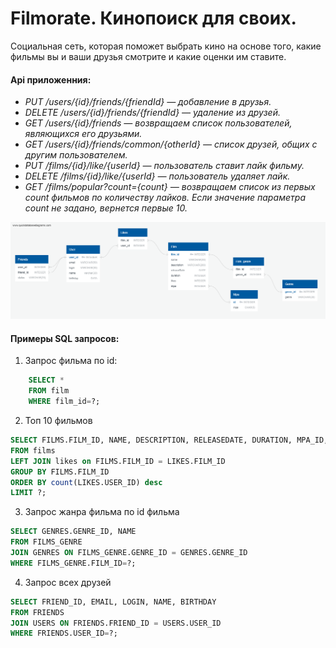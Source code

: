# Filmorate. Кинопоиск для своих.
Социальная сеть, которая поможет выбрать кино на основе того, какие фильмы вы и ваши друзья смотрите и какие оценки им ставите.  

#### Api приложенния: 
 - *PUT /users/{id}/friends/{friendId} — добавление в друзья.*
 - *DELETE /users/{id}/friends/{friendId} — удаление из друзей.*
 - *GET /users/{id}/friends — возвращаем список пользователей, являющихся его друзьями.*
 - *GET /users/{id}/friends/common/{otherId} — список друзей, общих с другим пользователем.*
 - *PUT /films/{id}/like/{userId} — пользователь ставит лайк фильму.*
 - *DELETE /films/{id}/like/{userId} — пользователь удаляет лайк.*
 - *GET /films/popular?count={count} — возвращаем список из первых count фильмов по количеству лайков. Если значение параметра count не задано, вернется первые 10.*

![](QuickDBD-Filmorate.png)

#### Примеры SQL запросов:
1. Запрос фильма по id:

```sql
    SELECT * 
    FROM film 
    WHERE film_id=?;
```
2. Топ 10 фильмов
```sql
SELECT FILMS.FILM_ID, NAME, DESCRIPTION, RELEASEDATE, DURATION, MPA_ID, count(LIKES.user_id)
FROM films
LEFT JOIN likes on FILMS.FILM_ID = LIKES.FILM_ID
GROUP BY FILMS.FILM_ID
ORDER BY count(LIKES.USER_ID) desc
LIMIT ?;
```   
3. Запрос жанра фильма по id фильма
```sql
SELECT GENRES.GENRE_ID, NAME
FROM FILMS_GENRE
JOIN GENRES ON FILMS_GENRE.GENRE_ID = GENRES.GENRE_ID
WHERE FILMS_GENRE.FILM_ID=?;
``` 
4. Запрос всех друзей
```sql
SELECT FRIEND_ID, EMAIL, LOGIN, NAME, BIRTHDAY
FROM FRIENDS
JOIN USERS ON FRIENDS.FRIEND_ID = USERS.USER_ID
WHERE FRIENDS.USER_ID=?;
``` 



